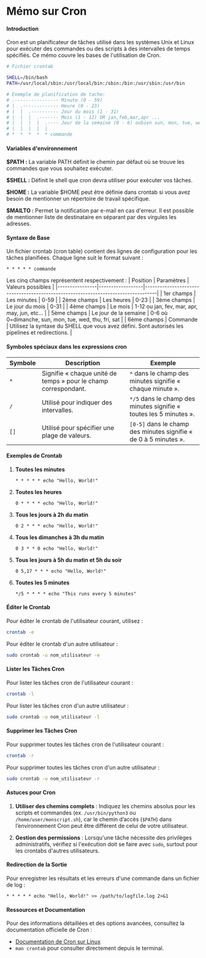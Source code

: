 # Mémo sur Cron

#### Introduction
Cron est un planificateur de tâches utilisé dans les systèmes Unix et Linux pour exécuter des commandes ou des scripts à des intervalles de temps spécifiés. Ce mémo couvre les bases de l'utilisation de Cron.

```bash
# Fichier crontab

SHELL=/bin/bash
PATH=/usr/local/sbin:/usr/local/bin:/sbin:/bin:/usr/sbin:/usr/bin

# Exemple de planification de tache:
# .---------------- Minute (0 - 59)
# |  .------------- Heure (0 - 23)
# |  |  .---------- Jour du mois (1 - 31)
# |  |  |  .------- Mois (1 - 12) OR jan,feb,mar,apr ...
# |  |  |  |  .---- Jour de la semaine (0 - 6) oubien sun, mon, tue, wed ... 
# |  |  |  |  |
# *  *  *  *  * commande
```
#### Variables d'environnement
**$PATH :** La variable PATH définit le chemin par défaut où se trouve les commandes que vous souhaitez exécuter.

**$SHELL :** Définit le shell que cron devra utiliser pour exécuter vos tâches.

**$HOME :** La variable $HOME peut être définie dans crontab si vous avez besoin de mentionner un répertoire de travail spécifique.  

**$MAILTO :** Permet la notification par e-mail en cas d'erreur. Il est possible de mentionner liste de destinataire en séparant par des virgules les adresses.

#### Syntaxe de Base
Un fichier crontab (cron table) contient des lignes de configuration pour les tâches planifiées. Chaque ligne suit le format suivant :

```
* * * * * commande
```

Les cinq champs représentent respectivement :
| Position       | Paramètres       | Valeurs possibles                                                                 |
|----------------|------------------|-----------------------------------------------------------------------------------|
| 1er champs     | Les minutes      | 0-59                                                                              |
| 2ème champs    | Les heures       | 0-23                                                                              |
| 3ème champs    | Le jour du mois  | 0-31                                                                              |
| 4ème champs    | Le mois          | 1-12 ou jan, fev, mar, apr, may, jun, etc...                                       |
| 5ème champs    | Le jour de la semaine | 0-6 où 0=dimanche, sun, mon, tue, wed, thu, fri, sat                              |
| 6ème champs    | Commande         | Utilisez la syntaxe du SHELL que vous avez défini. Sont autorisés les pipelines et redirections. |


#### Symboles spéciaux dans les expressions cron
| Symbole  | Description                                                                 | Exemple                                                                 |
|----------|-----------------------------------------------------------------------------|-------------------------------------------------------------------------|
| `*`      | Signifie « chaque unité de temps » pour le champ correspondant.             | `*` dans le champ des minutes signifie « chaque minute ».               |
| `/`      | Utilisé pour indiquer des intervalles.                                     | `*/5` dans le champ des minutes signifie « toutes les 5 minutes ».       |
| `[]`     | Utilisé pour spécifier une plage de valeurs.                               | `[0-5]` dans le champ des minutes signifie « de 0 à 5 minutes ».          |

#### Exemples de Crontab

1. **Toutes les minutes**
   ```
   * * * * * echo "Hello, World!"
   ```

2. **Toutes les heures**
   ```
   0 * * * * echo "Hello, World!"
   ```

3. **Tous les jours à 2h du matin**
   ```
   0 2 * * * echo "Hello, World!"
   ```

4. **Tous les dimanches à 3h du matin**
   ```
   0 3 * * 0 echo "Hello, World!"
   ```

5. **Tous les jours à 5h du matin et 5h du soir**
   ```
   0 5,17 * * * echo "Hello, World!"
   ```

6. **Toutes les 5 minutes**
   ```
   */5 * * * * echo "This runs every 5 minutes"
   ```

#### Éditer le Crontab
Pour éditer le crontab de l'utilisateur courant, utilisez :

```sh
crontab -e
```

Pour éditer le crontab d'un autre utilisateur :

```sh
sudo crontab -u nom_utilisateur -e
```

#### Lister les Tâches Cron
Pour lister les tâches cron de l'utilisateur courant :

```sh
crontab -l
```

Pour lister les tâches cron d'un autre utilisateur :

```sh
sudo crontab -u nom_utilisateur -l
```

#### Supprimer les Tâches Cron
Pour supprimer toutes les tâches cron de l'utilisateur courant :

```sh
crontab -r
```

Pour supprimer toutes les tâches cron d'un autre utilisateur :

```sh
sudo crontab -u nom_utilisateur -r
```

#### Astuces pour Cron
1. **Utiliser des chemins complets** : Indiquez les chemins absolus pour les scripts et commandes (ex. `/usr/bin/python3` ou `/home/user/monscript.sh`), car le chemin d’accès (`$PATH`) dans l’environnement Cron peut être différent de celui de votre utilisateur.
   
2. **Gestion des permissions** : Lorsqu'une tâche nécessite des privilèges administratifs, vérifiez si l'exécution doit se faire avec `sudo`, surtout pour les crontabs d'autres utilisateurs.

#### Redirection de la Sortie
Pour enregistrer les résultats et les erreurs d'une commande dans un fichier de log :

```
* * * * * echo "Hello, World!" >> /path/to/logfile.log 2>&1
```

#### Ressources et Documentation
Pour des informations détaillées et des options avancées, consultez la documentation officielle de Cron :

- [Documentation de Cron sur Linux](https://man7.org/linux/man-pages/man5/crontab.5.html)
- `man crontab` pour consulter directement depuis le terminal.
